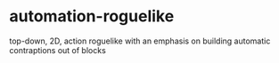 # automation-roguelike
 top-down, 2D, action roguelike with an emphasis on building automatic contraptions out of blocks
